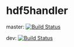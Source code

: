 hdf5handler
===========

master: [![Build Status](https://api.travis-ci.org/iambernie/hdf5handler.svg?branch=master)](https://travis-ci.org/iambernie/hdf5handler)

dev: [![Build Status](https://api.travis-ci.org/iambernie/hdf5handler.svg?branch=dev)](https://travis-ci.org/iambernie/hdf5handler)
